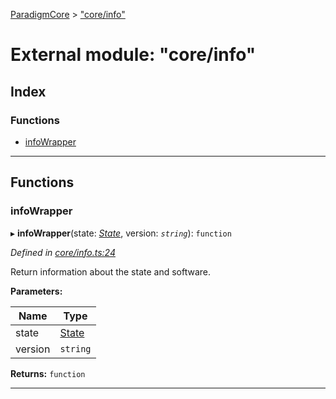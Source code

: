 [ParadigmCore](../README.md) > ["core/info"](../modules/_core_info_.md)

# External module: "core/info"

## Index

### Functions

* [infoWrapper](_core_info_.md#infowrapper)

---

## Functions

<a id="infowrapper"></a>

###  infoWrapper

▸ **infoWrapper**(state: *[State](../classes/_state_state_.state.md)*, version: *`string`*): `function`

*Defined in [core/info.ts:24](https://github.com/paradigmfoundation/paradigmcore/blob/7bb994c/src/core/info.ts#L24)*

Return information about the state and software.

**Parameters:**

| Name | Type |
| ------ | ------ |
| state | [State](../classes/_state_state_.state.md) |
| version | `string` |

**Returns:** `function`

___

